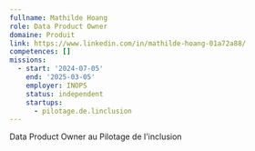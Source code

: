 ```yaml
---
fullname: Mathilde Hoang
role: Data Product Owner
domaine: Produit
link: https://www.linkedin.com/in/mathilde-hoang-01a72a88/
competences: []
missions:
  - start: '2024-07-05'
    end: '2025-03-05'
    employer: INOPS
    status: independent
    startups:
      - pilotage.de.linclusion
---
```

Data Product Owner au Pilotage de l'inclusion